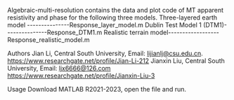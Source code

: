 Algebraic-multi-resolution contains the data and plot code of MT apparent resistivity and phase for the following three models.
Three-layered earth model ---------------Response_layer_model.m
Dublin Test Model 1 (DTM1)---------------Response_DTM1.m
Realistic terrain model------------------Response_realistic_model.m

Authors
Jian Li, Central South University, Email: lijianlj@csu.edu.cn. 
https://www.researchgate.net/profile/Jian-Li-212
Jianxin Liu, Central South University, Email: ljx6666@126.com
https://www.researchgate.net/profile/Jianxin-Liu-3

Usage
Download MATLAB R2021-2023, open the file and run.
